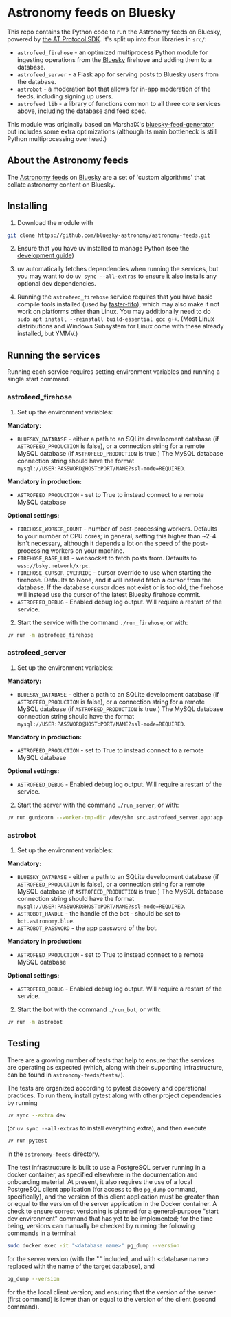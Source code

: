 # Astronomy feeds on Bluesky

This repo contains the Python code to run the Astronomy feeds on Bluesky, powered by [the AT Protocol SDK](https://atproto.blue). It's split up into four libraries in `src/`:

- `astrofeed_firehose` - an optimized multiprocess Python module for ingesting operations from the [Bluesky](https://bsky.app) firehose and adding them to a database.
- `astrofeed_server` - a Flask app for serving posts to Bluesky users from the database.
- `astrobot` - a moderation bot that allows for in-app moderation of the feeds, including signing up users.
- `astrofeed_lib` - a library of functions common to all three core services above, including the database and feed spec.

This module was originally based on MarshalX's [bluesky-feed-generator](https://github.com/MarshalX/bluesky-feed-generator), but includes some extra optimizations (although its main bottleneck is still Python multiprocessing overhead.)

## About the Astronomy feeds

The [Astronomy feeds](https://bsky.app/profile/emily.space/feed/astro) on [Bluesky](https://bsky.app/) are a set of 'custom algorithms' that collate astronomy content on Bluesky.

## Installing

1. Download the module with

```bash
git clone https://github.com/bluesky-astronomy/astronomy-feeds.git
```

2. Ensure that you have uv installed to manage Python (see the [development guide](https://github.com/bluesky-astronomy/development-guide))

3. uv automatically fetches dependencies when running the services, but you may want to do `uv sync --all-extras` to ensure it also installs any optional dev dependencies.

4. Running the `astrofeed_firehose` service requires that you have basic compile tools installed (used by [faster-fifo](https://github.com/alex-petrenko/faster-fifo)), which may also make it not work on platforms other than Linux. You may additionally need to do `sudo apt install --reinstall build-essential gcc g++`. (Most Linux distributions and Windows Subsystem for Linux come with these already installed, but YMMV.)

## Running the services

Running each service requires setting environment variables and running a single start command.

### astrofeed_firehose

1. Set up the environment variables:

**Mandatory:**

- `BLUESKY_DATABASE` - either a path to an SQLite development database (if `ASTROFEED_PRODUCTION` is false), or a connection string for a remote MySQL database (if `ASTROFEED_PRODUCTION` is true.) The MySQL database connection string should have the format `mysql://USER:PASSWORD@HOST:PORT/NAME?ssl-mode=REQUIRED`.

**Mandatory in production:**

- `ASTROFEED_PRODUCTION` - set to True to instead connect to a remote MySQL database

**Optional settings:**

- `FIREHOSE_WORKER_COUNT` - number of post-processing workers. Defaults to your number of CPU cores; in general, setting this higher than ~2-4 isn't necessary, although it depends a lot on the speed of the post-processing workers on your machine.
- `FIREHOSE_BASE_URI` - websocket to fetch posts from. Defaults to `wss://bsky.network/xrpc`.
- `FIREHOSE_CURSOR_OVERRIDE` - cursor override to use when starting the firehose. Defaults to None, and it will instead fetch a cursor from the database. If the database cursor does not exist or is too old, the firehose will instead use the cursor of the latest Bluesky firehose commit.
- `ASTROFEED_DEBUG` - Enabled debug log output. Will require a restart of the service.

2. Start the service with the command `./run_firehose`, or with:

```bash
uv run -m astrofeed_firehose
```

### astrofeed_server

1. Set up the environment variables:

**Mandatory:**

- `BLUESKY_DATABASE` - either a path to an SQLite development database (if `ASTROFEED_PRODUCTION` is false), or a connection string for a remote MySQL database (if `ASTROFEED_PRODUCTION` is true.) The MySQL database connection string should have the format `mysql://USER:PASSWORD@HOST:PORT/NAME?ssl-mode=REQUIRED`.

**Mandatory in production:**

- `ASTROFEED_PRODUCTION` - set to True to instead connect to a remote MySQL database

**Optional settings:**

- `ASTROFEED_DEBUG` - Enabled debug log output. Will require a restart of the service.

2. Start the server with the command `./run_server`, or with:

```bash
uv run gunicorn --worker-tmp-dir /dev/shm src.astrofeed_server.app:app
```

### astrobot

1. Set up the environment variables:

**Mandatory:**

- `BLUESKY_DATABASE` - either a path to an SQLite development database (if `ASTROFEED_PRODUCTION` is false), or a connection string for a remote MySQL database (if `ASTROFEED_PRODUCTION` is true.) The MySQL database connection string should have the format `mysql://USER:PASSWORD@HOST:PORT/NAME?ssl-mode=REQUIRED`.
- `ASTROBOT_HANDLE` - the handle of the bot - should be set to `bot.astronomy.blue`.
- `ASTROBOT_PASSWORD` - the app password of the bot.

**Mandatory in production:**

- `ASTROFEED_PRODUCTION` - set to True to instead connect to a remote MySQL database

**Optional settings:**

- `ASTROFEED_DEBUG` - Enabled debug log output. Will require a restart of the service.

2. Start the bot with the command `./run_bot`, or with:

```bash
uv run -m astrobot
```

## Testing

There are a growing number of tests that help to ensure that the services are operating as expected (which, along with their supporting infrastructure, can be found in `astronomy-feeds/tests/`).

The tests are organized according to pytest discovery and operational practices. To run them, install pytest along with other project dependencies by running 
```bash
uv sync --extra dev
```
(or `uv sync --all-extras` to install everything extra), and then execute 
```bash
uv run pytest
```
in the `astronomy-feeds` directory.

The test infrastructure is built to use a PostgreSQL server running in a docker container, as specified elsewhere in the documentation and onboarding material. At present, it also requires the use of a local PostgreSQL client application (for access to the `pg_dump` command, specifically), and the version of this client application must be greater than or equal to the version of the server application in the Docker container. A check to ensure correct versioning is planned for a general-purpose "start dev environment" command that has yet to be implemented; for the time being, versions can manually be checked by running the following commands in a terminal:
```bash
sudo docker exec -it "<database name>" pg_dump --version
```
for the server version (with the "" included, and with \<database name\> replaced with the name of the target database), and
```bash
pg_dump --version
```
for the the local client version; and ensuring that the version of the server (first command) is lower than or equal to the version of the client (second command).